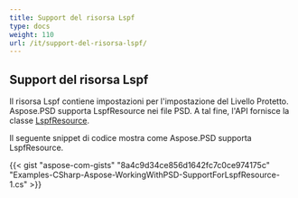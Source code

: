 ```yaml
---
title: Support del risorsa Lspf
type: docs
weight: 110
url: /it/support-del-risorsa-lspf/
---
```


## **Support del risorsa Lspf**
Il risorsa Lspf contiene impostazioni per l'impostazione del Livello Protetto. Aspose.PSD supporta LspfResource nei file PSD. A tal fine, l'API fornisce la classe [LspfResource](https://reference.aspose.com/net/psd/aspose.psd.fileformats.psd.layers.layerresources/lspfresource).

Il seguente snippet di codice mostra come Aspose.PSD supporta LspfResource.

{{< gist "aspose-com-gists" "8a4c9d34ce856d1642fc7c0ce974175c" "Examples-CSharp-Aspose-WorkingWithPSD-SupportForLspfResource-1.cs" >}}
